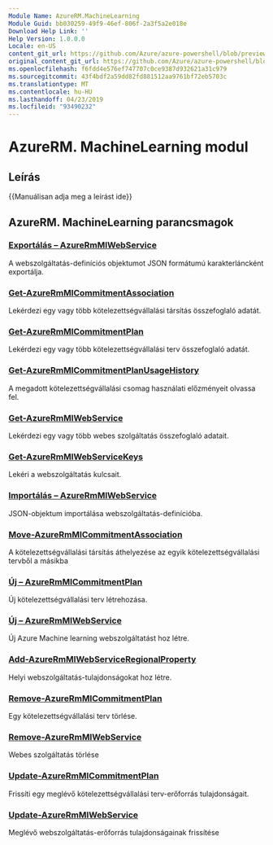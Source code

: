 ```yaml
---
Module Name: AzureRM.MachineLearning
Module Guid: bb030259-49f9-46ef-806f-2a3f5a2e018e
Download Help Link: ''
Help Version: 1.0.0.0
Locale: en-US
content_git_url: https://github.com/Azure/azure-powershell/blob/preview/src/ResourceManager/MachineLearning/Commands.MachineLearning/help/AzureRM.MachineLearning.md
original_content_git_url: https://github.com/Azure/azure-powershell/blob/preview/src/ResourceManager/MachineLearning/Commands.MachineLearning/help/AzureRM.MachineLearning.md
ms.openlocfilehash: f6fdd4e576ef747707c0ce9387d932621a31c979
ms.sourcegitcommit: 43f4bdf2a59dd82fd881512aa9761bf72eb5703c
ms.translationtype: MT
ms.contentlocale: hu-HU
ms.lasthandoff: 04/23/2019
ms.locfileid: "93490232"
---
```

# AzureRM. MachineLearning modul
## Leírás
{{Manuálisan adja meg a leírást ide}}

## AzureRM. MachineLearning parancsmagok
### [Exportálás – AzureRmMlWebService](Export-AzureRmMlWebService.md)
A webszolgáltatás-definíciós objektumot JSON formátumú karakterláncként exportálja.

### [Get-AzureRmMlCommitmentAssociation](Get-AzureRmMlCommitmentAssociation.md)
Lekérdezi egy vagy több kötelezettségvállalási társítás összefoglaló adatát.

### [Get-AzureRmMlCommitmentPlan](Get-AzureRmMlCommitmentPlan.md)
Lekérdezi egy vagy több kötelezettségvállalási terv összefoglaló adatát.

### [Get-AzureRmMlCommitmentPlanUsageHistory](Get-AzureRmMlCommitmentPlanUsageHistory.md)
A megadott kötelezettségvállalási csomag használati előzményeit olvassa fel.

### [Get-AzureRmMlWebService](Get-AzureRmMlWebService.md)
Lekérdezi egy vagy több webes szolgáltatás összefoglaló adatait.

### [Get-AzureRmMlWebServiceKeys](Get-AzureRmMlWebServiceKeys.md)
Lekéri a webszolgáltatás kulcsait.

### [Importálás – AzureRmMlWebService](Import-AzureRmMlWebService.md)
JSON-objektum importálása webszolgáltatás-definícióba.

### [Move-AzureRmMlCommitmentAssociation](Move-AzureRmMlCommitmentAssociation.md)
A kötelezettségvállalási társítás áthelyezése az egyik kötelezettségvállalási tervből a másikba

### [Új – AzureRmMlCommitmentPlan](New-AzureRmMlCommitmentPlan.md)
Új kötelezettségvállalási terv létrehozása.

### [Új – AzureRmMlWebService](New-AzureRmMlWebService.md)

Új Azure Machine learning webszolgáltatást hoz létre.

### [Add-AzureRmMlWebServiceRegionalProperty](Add-AzureRmMlWebServiceRegionalProperty.md)
Helyi webszolgáltatás-tulajdonságokat hoz létre.

### [Remove-AzureRmMlCommitmentPlan](Remove-AzureRmMlCommitmentPlan.md)
Egy kötelezettségvállalási terv törlése.

### [Remove-AzureRmMlWebService](Remove-AzureRmMlWebService.md)
Webes szolgáltatás törlése

### [Update-AzureRmMlCommitmentPlan](Update-AzureRmMlCommitmentPlan.md)
Frissíti egy meglévő kötelezettségvállalási terv-erőforrás tulajdonságait.

### [Update-AzureRmMlWebService](Update-AzureRmMlWebService.md)
Meglévő webszolgáltatás-erőforrás tulajdonságainak frissítése

